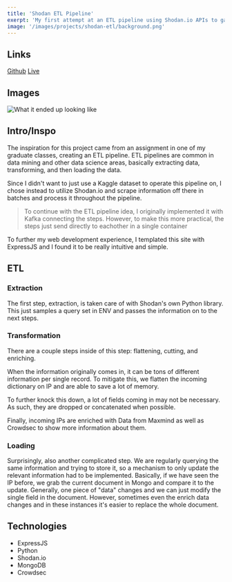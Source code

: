 ```yaml
--- 
title: 'Shodan ETL Pipeline' 
exerpt: 'My first attempt at an ETL pipeline using Shodan.io APIs to gather information about previous scrapes to build a dashboard on ExpressJS to display the information'
image: '/images/projects/shodan-etl/background.png'
--- 
```


## Links 

[Github](https://github.com/meyersa/shodan-etl)
[Live](https://shodanetl.meyersa.com)

## Images

![What it ended up looking like](/images/projects/shodan-etl/background.png)

## Intro/Inspo

The inspiration for this project came from an assignment in one of my graduate classes, creating an ETL pipeline. ETL pipelines are common in data mining and other data science areas, basically extracting data, transforming, and then loading the data. 

Since I didn't want to just use a Kaggle dataset to operate this pipeline on, I chose instead to utilize Shodan.io and scrape information off there in batches and process it throughout the pipeline. 

> To continue with the ETL pipeline idea, I originally implemented it with Kafka connecting the steps. However, to make this more practical, the steps just send directly to eachother in a single container 

To further my web development experience, I templated this site with ExpressJS and I found it to be really intuitive and simple. 

## ETL 

### Extraction 

The first step, extraction, is taken care of with Shodan's own Python library. This just samples a query set in ENV and passes the information on to the next steps. 

### Transformation 

There are a couple steps inside of this step: flattening, cutting, and enriching. 

When the information originally comes in, it can be tons of different information per single record. To mitigate this, we flatten the incoming dictionary on IP and are able to save a lot of memory. 

To further knock this down, a lot of fields coming in may not be necessary. As such, they are dropped or concatenated when possible. 

Finally, incoming IPs are enriched with Data from Maxmind as well as Crowdsec to show more information about them. 

### Loading

Surprisingly, also another complicated step. We are regularly querying the same information and trying to store it, so a mechanism to only update the relevant information had to be implemented. Basically, if we have seen the IP before, we grab the current document in Mongo and compare it to the update. Generally, one piece of "data" changes and we can just modify the single field in the document. However, sometimes even the enrich data changes and in these instances it's easier to replace the whole document. 

## Technologies 

- ExpressJS
- Python
- Shodan.io 
- MongoDB
- Crowdsec 